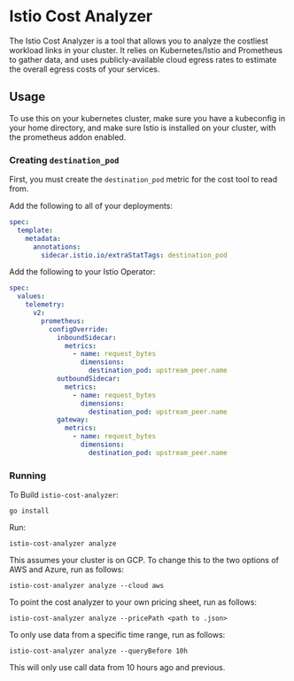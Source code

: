 # Istio Cost Analyzer

The Istio Cost Analyzer is a tool that allows you to analyze the costliest workload links in your cluster. It relies on Kubernetes/Istio and Prometheus to gather
data, and uses publicly-available cloud egress rates to estimate the overall egress costs of your services.

## Usage

To use this on your kubernetes cluster, make sure you have a kubeconfig in your home directory, and make sure Istio is installed on your cluster, with the prometheus addon enabled.

### Creating `destination_pod`

First, you must create the `destination_pod` metric for the cost tool to read from.

Add the following to all of your deployments:

```yaml
spec:
  template:
    metadata:
      annotations:
        sidecar.istio.io/extraStatTags: destination_pod
```

Add the following to your Istio Operator:

```yaml
spec:
  values:
    telemetry:
      v2:
        prometheus:
          configOverride:
            inboundSidecar:
              metrics:
                - name: request_bytes
                  dimensions:
                    destination_pod: upstream_peer.name
            outboundSidecar:
              metrics:
                - name: request_bytes
                  dimensions:
                    destination_pod: upstream_peer.name
            gateway:
              metrics:
                - name: request_bytes
                  dimensions:
                    destination_pod: upstream_peer.name
```


### Running

To Build `istio-cost-analyzer`:

```
go install
```

Run:

```
istio-cost-analyzer analyze
```

This assumes your cluster is on GCP. To change this to the two options of AWS and Azure, run as follows:
```
istio-cost-analyzer analyze --cloud aws
```
To point the cost analyzer to your own pricing sheet, run as follows:
```
istio-cost-analyzer analyze --pricePath <path to .json>
```
To only use data from a specific time range, run as follows:
```
istio-cost-analyzer analyze --queryBefore 10h
```
This will only use call data from 10 hours ago and previous.
